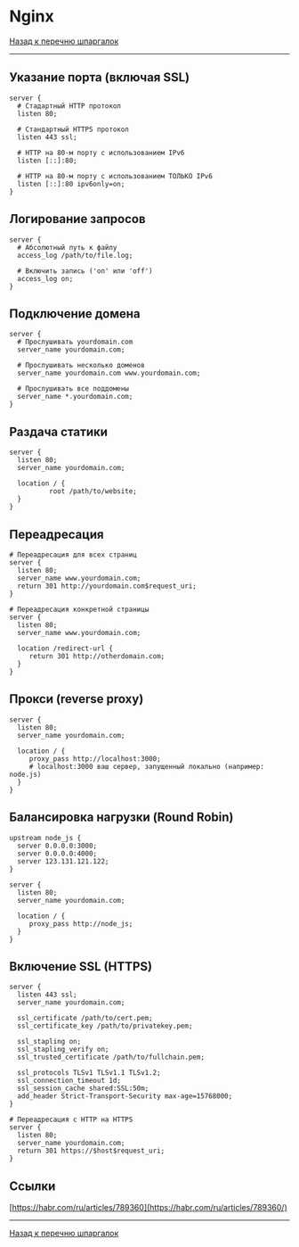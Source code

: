 # Nginx

[Назад к перечню шпаргалок][back]

---

## Указание порта (включая SSL)

```
server {
  # Стадартный HTTP протокол
  listen 80;

  # Стандартный HTTPS протокол
  listen 443 ssl;

  # HTTP на 80-м порту с использованием IPv6
  listen [::]:80;

  # HTTP на 80-м порту с использованием ТОЛЬКО IPv6
  listen [::]:80 ipv6only=on;
}
```

## Логирование запросов

```
server {
  # Абсолютный путь к файлу
  access_log /path/to/file.log;

  # Включить запись ('on' или 'off')
  access_log on;
}
```

## Подключение домена

```
server {
  # Прослушивать yourdomain.com
  server_name yourdomain.com;

  # Прослушивать несколько доменов
  server_name yourdomain.com www.yourdomain.com;

  # Прослушивать все поддомены
  server_name *.yourdomain.com;
}
```

## Раздача статики

```
server {
  listen 80;
  server_name yourdomain.com;

  location / {
          root /path/to/website;
  } 
}
```

## Переадресация

```
# Переадресация для всех страниц
server {
  listen 80;
  server_name www.yourdomain.com;
  return 301 http://yourdomain.com$request_uri;
}

# Переадресация конкретной страницы
server {
  listen 80;
  server_name www.yourdomain.com;

  location /redirect-url {
     return 301 http://otherdomain.com;
  }
}
```

## Прокси (reverse proxy)

```
server {
  listen 80;
  server_name yourdomain.com;

  location / {
     proxy_pass http://localhost:3000;
     # localhost:3000 ваш сервер, запущенный локально (например: node.js)
  }
}
```

## Балансировка нагрузки (Round Robin)

```
upstream node_js {
  server 0.0.0.0:3000;
  server 0.0.0.0:4000;
  server 123.131.121.122;
}

server {
  listen 80;
  server_name yourdomain.com;

  location / {
     proxy_pass http://node_js;
  }
}
```

## Включение SSL (HTTPS)

```
server {
  listen 443 ssl;
  server_name yourdomain.com;

  ssl_certificate /path/to/cert.pem;
  ssl_certificate_key /path/to/privatekey.pem;

  ssl_stapling on;
  ssl_stapling_verify on;
  ssl_trusted_certificate /path/to/fullchain.pem;

  ssl_protocols TLSv1 TLSv1.1 TLSv1.2;
  ssl_connection_timeout 1d;
  ssl_session_cache shared:SSL:50m;
  add_header Strict-Transport-Security max-age=15768000;
}

# Переадресация с HTTP на HTTPS
server {
  listen 80;
  server_name yourdomain.com;
  return 301 https://$host$request_uri;
}
```

## Ссылки

[https://habr.com/ru/articles/789360](https://habr.com/ru/articles/789360/)

---

[Назад к перечню шпаргалок][back]

[back]: <../.> "Назад к перечню шпаргалок"